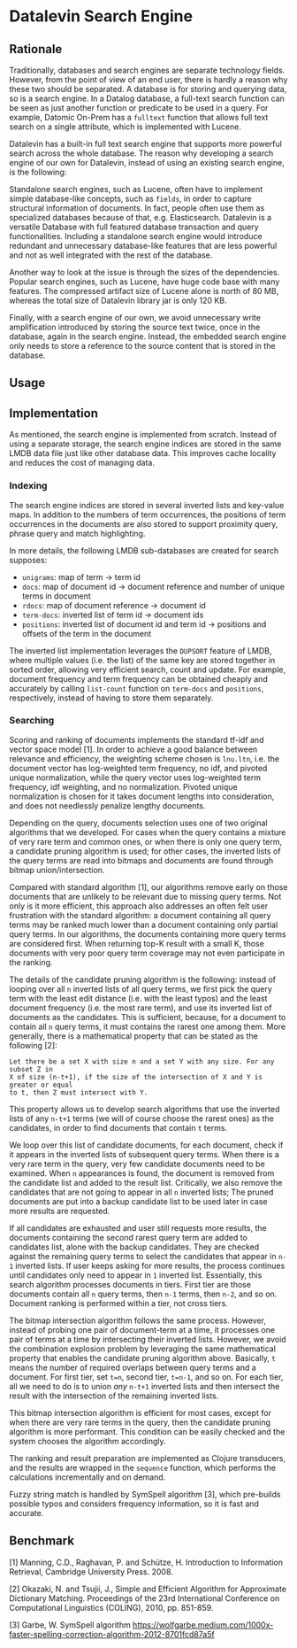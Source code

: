 # Datalevin Search Engine

## Rationale

Traditionally, databases and search engines are separate technology fields.
However, from the point of view of an end user, there is hardly a reason why
these two should be separated. A database is for storing and querying data, so is
a search engine. In a Datalog database, a full-text search function can be seen as
just another function or predicate to be used in a query. For example, Datomic
On-Prem has a `fulltext` function that allows full text search on a single
attribute, which is implemented with Lucene.

Datalevin has a built-in full text search engine that supports more powerful
search across the whole database. The reason why developing a search engine of
our own for Datalevin, instead of using an existing search engine, is the
following:

Standalone search engines, such as Lucene, often have to implement simple
database-like concepts, such as `fields`, in order to capture structural
information of documents. In fact, people often use them as specialized
databases because of that, e.g. Elasticsearch. Datalevin is a versatile Database
with full featured database transaction and query functionalities. Including a
standalone search engine would introduce redundant and unnecessary database-like
features that are less powerful and not as well integrated with the rest of the
database.

Another way to look at the issue is through the sizes of the dependencies. Popular
search engines, such as Lucene, have huge code base with many features. The
compressed artifact size of Lucene alone is north of 80 MB, whereas the total
size of Datalevin library jar is only 120 KB.

Finally, with a search engine of our own, we avoid unnecessary write
amplification introduced by storing the source text twice, once in the database,
again in the search engine. Instead, the embedded search engine only needs to
store a reference to the source content that is stored in the database.

## Usage

## Implementation

As mentioned, the search engine is implemented from scratch. Instead of
using a separate storage, the search engine indices are stored in the same LMDB
data file just like other database data. This improves cache locality and
reduces the cost of managing data.

### Indexing

The search engine indices are stored in several inverted lists and key-value maps.
In addition to the numbers of term occurrences, the positions of term
occurrences in the documents are also stored to support proximity query, phrase
query and match highlighting.

In more details, the following LMDB sub-databases are created for search supposes:

* `unigrams`: map of term -> term id
* `docs`: map of document id -> document reference and number of unique terms in document
* `rdocs`: map of document reference -> document id
* `term-docs`: inverted list of term id -> document ids
* `positions`: inverted list of document id and term id -> positions and offsets
  of the term in the document

The inverted list implementation leverages the `DUPSORT` feature of LMDB, where
multiple values (i.e. the list) of the same key are stored together in sorted
order, allowing very efficient search, count and update. For example, document
frequency and term frequency can be obtained cheaply and accurately by calling
`list-count` function on `term-docs` and `positions`, respectively, instead of
having to store them separately.

### Searching

Scoring and ranking of documents implements the standard tf-idf and vector space
model [1]. In order to achieve a good balance between relevance and efficiency,
the weighting scheme chosen is `lnu.ltn`, i.e. the document vector has
log-weighted term frequency, no idf, and pivoted unique normalization, while the
query vector uses log-weighted term frequency, idf weighting, and no
normalization. Pivoted unique normalization is chosen for it takes document
lengths into consideration, and does not needlessly penalize lengthy documents.

Depending on the query, documents selection uses one of two original algorithms
that we developed. For cases when the query contains a mixture of very rare term
and common ones, or when there is only one query term, a candidate pruning
algorithm is used; for other cases, the inverted lists of the query terms are
read into bitmaps and documents are found through bitmap union/intersection.

Compared with standard algorithm [1], our algorithms remove early on those
documents that are unlikely to be relevant due to missing query terms. Not only
is it more efficient, this approach also addresses an often felt user
frustration with the standard algorithm: a document containing all query terms
may be ranked much lower than a document containing only partial query terms. In
our algorithms, the documents containing more query terms are considered first.
When returning top-K result with a small K, those documents with very poor query
term coverage may not even participate in the ranking.

The details of the candidate pruning algorithm is the following: instead of
looping over all `n` inverted lists of all query terms, we first pick the query
term with the least edit distance (i.e. with the least typos) and the least
document frequency (i.e. the most rare term), and use its inverted list of
documents as the candidates. This is sufficient, because, for a document to
contain all `n` query terms, it must contains the rarest one among them. More
generally, there is a mathematical property that can be stated as the
following [2]:

```
Let there be a set X with size n and a set Y with any size. For any subset Z in
X of size (n-t+1), if the size of the intersection of X and Y is greater or equal
to t, then Z must intersect with Y.
```
This property allows us to develop search algorithms that use the inverted lists of any
 `n-t+1` terms (we will of course choose the rarest ones) as the candidates, in
 order to find documents that contain `t` terms.

We loop over this list of candidate documents, for each document, check if it
appears in the inverted lists of subsequent query terms. When there is a very
rare term in the query, very few candidate documents need to be examined. When
`n` appearances is found, the document is removed from the candidate list and
added to the result list. Critically, we also remove the candidates that are not
going to appear in all `n` inverted lists; The pruned documents are put into a
backup candidate list to be used later in case more results are requested.

If all candidates are exhausted and user still requests more results, the
documents containing the second rarest query term are added to candidates
list, alone with the backup candidates. They are checked against the
remaining query terms to select the candidates that appear in `n-1` inverted lists.
If user keeps asking for more results, the process continues until candidates
only need to appear in `1` inverted list. Essentially, this search algorithm
processes documents in tiers. First tier are those documents contain all `n`
query terms, then `n-1` terms, then `n-2`, and so on. Document ranking is
performed within a tier, not cross tiers.

The bitmap intersection algorithm follows the same process. However, instead of probing
one pair of document-term at a time, it processes one pair of terms at a time by
intersecting their inverted lists. However, we avoid the combination explosion
problem by leveraging the same mathematical property that enables the candidate pruning
algorithm above. Basically, `t` means the number of required overlaps between
query terms and a document. For first tier, set `t=n`, second tier, `t=n-1`, and
so on. For each tier, all we need to do is to union *any* `n-t+1` inverted lists
and then intersect the result with the intersection of the remaining inverted
lists.

This bitmap intersection algorithm is efficient for most cases, except for when
there are very rare terms in the query, then the candidate pruning algorithm is
more performant. This condition can be easily checked and the system chooses the
algorithm accordingly.

The ranking and result preparation are implemented as Clojure transducers, and the
results are wrapped in the `sequence` function, which performs the calculations
incrementally and on demand.

Fuzzy string match is handled by SymSpell algorithm [3], which pre-builds
possible typos and considers frequency information, so it is fast and accurate.

## Benchmark



[1] Manning, C.D., Raghavan, P. and Schütze, H. Introduction to Information
Retrieval, Cambridge University Press. 2008.

[2] Okazaki, N. and Tsujii, J., Simple and Efficient Algorithm for Approximate
Dictionary Matching. Proceedings of the 23rd International Conference on
Computational Linguistics (COLING), 2010, pp. 851-859.

[3] Garbe, W. SymSpell algorithm https://wolfgarbe.medium.com/1000x-faster-spelling-correction-algorithm-2012-8701fcd87a5f
